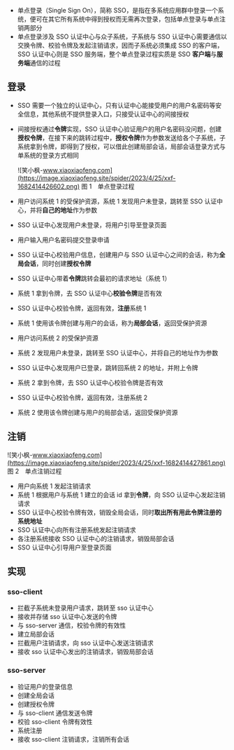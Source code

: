  *  单点登录（Single Sign On），简称 SSO，是指在多系统应用群中登录一个系统，便可在其它所有系统中得到授权而无需再次登录，包括单点登录与单点注销两部分
 *  单点登录涉及 SSO 认证中心与众子系统，子系统与 SSO 认证中心需要通信以交换令牌、校验令牌及发起注销请求，因而子系统必须集成 SSO 的客户端，SSO 认证中心则是 SSO 服务端，整个单点登录过程实质是 SSO **客户端**与**服务端**通信的过程

## 登录 ##

 *  SSO 需要一个独立的认证中心，只有认证中心能接受用户的用户名密码等安全信息，其他系统不提供登录入口，只接受认证中心的间接授权
 *  间接授权通过**令牌**实现，SSO 认证中心验证用户的用户名密码没问题，创建**授权令牌**，在接下来的跳转过程中，**授权令牌**作为参数发送给各个子系统，子系统拿到令牌，即得到了授权，可以借此创建局部会话，局部会话登录方式与单系统的登录方式相同
    
     ![笑小枫-www.xiaoxiaofeng.com](https://image.xiaoxiaofeng.site/spider/2023/4/25/xxf-1682414426602.png) 
    图 1 单点登录过程

 *  用户访问系统 1 的受保护资源，系统 1 发现用户未登录，跳转至 SSO 认证中心，并将**自己的地址**作为参数
 *  SSO 认证中心发现用户未登录，将用户引导至登录页面
 *  用户输入用户名密码提交登录申请
 *  SSO 认证中心校验用户信息，创建用户与 SSO 认证中心之间的会话，称为**全局会话**，同时创建**授权令牌**
 *  SSO 认证中心带着**令牌**跳转会最初的请求地址（系统 1）
 *  系统 1 拿到令牌，去 SSO 认证中心**校验令牌**是否有效
 *  SSO 认证中心校验令牌，返回有效，**注册**系统 1
 *  系统 1 使用该令牌创建与用户的会话，称为**局部会话**，返回受保护资源
 *  用户访问系统 2 的受保护资源
 *  系统 2 发现用户未登录，跳转至 SSO 认证中心，并将自己的地址作为参数
 *  SSO 认证中心发现用户已登录，跳转回系统 2 的地址，并附上令牌
 *  系统 2 拿到令牌，去 SSO 认证中心校验令牌是否有效
 *  SSO 认证中心校验令牌，返回有效，注册系统 2
 *  系统 2 使用该令牌创建与用户的局部会话，返回受保护资源

## 注销 ##

 ![笑小枫-www.xiaoxiaofeng.com](https://image.xiaoxiaofeng.site/spider/2023/4/25/xxf-1682414427861.png) 
图 2 单点注销过程

 *  用户向系统 1 发起注销请求
 *  系统 1 根据用户与系统 1 建立的会话 id 拿到**令牌**，向 SSO 认证中心发起注销请求
 *  SSO 认证中心校验令牌有效，销毁全局会话，同时**取出所有用此令牌注册的系统地址**
 *  SSO 认证中心向所有注册系统发起注销请求
 *  各注册系统接收 SSO 认证中心的注销请求，销毁局部会话
 *  SSO 认证中心引导用户至登录页面

## 实现 ##

### sso-client ###

 *  拦截子系统未登录用户请求，跳转至 sso 认证中心
 *  接收并存储 sso 认证中心发送的令牌
 *  与 sso-server 通信，校验令牌的有效性
 *  建立局部会话
 *  拦截用户注销请求，向 sso 认证中心发送注销请求
 *  接收 sso 认证中心发出的注销请求，销毁局部会话

### sso-server ###

 *  验证用户的登录信息
 *  创建全局会话
 *  创建授权令牌
 *  与 sso-client 通信发送令牌
 *  校验 sso-client 令牌有效性
 *  系统注册
 *  接收 sso-client 注销请求，注销所有会话


[dc6c179fb4e1990e922fb37e0e0b854f.png]: https://static.sitestack.cn/projects/sdky-java-note/dc6c179fb4e1990e922fb37e0e0b854f.png
[aa3b693a0ae7a8972398635d4c1bb105.png]: https://static.sitestack.cn/projects/sdky-java-note/aa3b693a0ae7a8972398635d4c1bb105.png